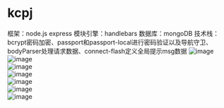 # kcpj
框架：node.js express
模块引擎：handlebars
数据库：mongoDB
技术栈：bcrypt密码加密、passport和passport-local进行密码验证以及导航守卫、bodyParser处理请求数据、connect-flash定义全局提示msg数据
![image](https://github.com/weizhanzhan/kcpj/blob/master/view/index.PNG)<br/>
![image](https://github.com/weizhanzhan/kcpj/blob/master/view/login.PNG)<br/>
![image](https://github.com/weizhanzhan/kcpj/blob/master/view/register.PNG)<br/>
![image](https://github.com/weizhanzhan/kcpj/blob/master/view/pingjia.PNG)<br/>
![image](https://github.com/weizhanzhan/kcpj/blob/master/view/yipingjia.PNG)<br/>
![image](https://github.com/weizhanzhan/kcpj/blob/master/view/edit.PNG)<br/>
![image](https://github.com/weizhanzhan/kcpj/blob/master/view/delete.PNG)
